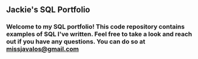 ## Jackie's SQL Portfolio

### Welcome to my SQL portfolio! This code repository contains examples of SQL I've written. Feel free to take a look and reach out if you have any questions. You can do so at missjavalos@gmail.com
